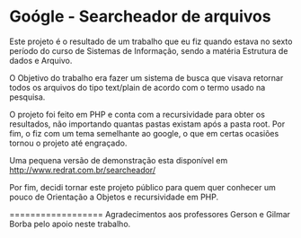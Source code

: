 Goógle - Searcheador de arquivos
==================

Este projeto é o resultado de um trabalho que eu fiz quando estava no sexto período do 
curso de Sistemas de Informação, sendo a matéria Estrutura de dados e Arquivo.

O Objetivo do trabalho era fazer um sistema de busca que visava retornar todos os arquivos
do tipo text/plain de acordo com o termo usado na pesquisa.

O projeto foi feito em PHP e conta com a recursividade para obter os resultados, não importando
quantas pastas existam após a pasta root. Por fim, o fiz com um tema semelhante ao google, o que 
em certas ocasiões tornou o projeto até engraçado.

Uma pequena versão de demonstração esta disponível em http://www.redrat.com.br/searcheador/

Por fim, decidi tornar este projeto público para quem quer conhecer um pouco de Orientação a Objetos
e recursividade em PHP.


==================
Agradecimentos aos professores Gerson e Gilmar Borba pelo apoio neste trabalho.